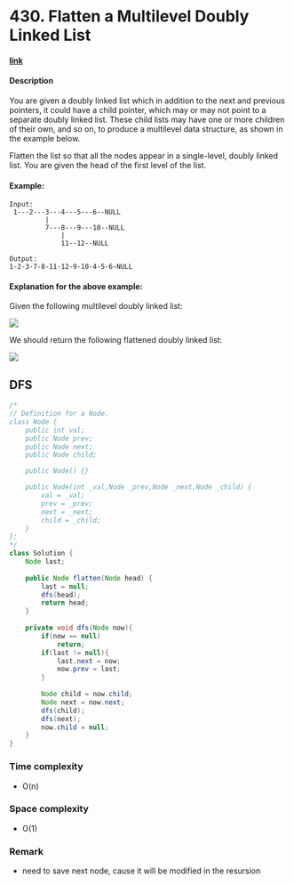 # 430. Flatten a Multilevel Doubly Linked List

#### [link](https://leetcode.com/problems/flatten-a-multilevel-doubly-linked-list/)

#### Description
You are given a doubly linked list which in addition to the next and previous pointers, it could have a child pointer, which may or may not point to a separate doubly linked list. These child lists may have one or more children of their own, and so on, to produce a multilevel data structure, as shown in the example below.

Flatten the list so that all the nodes appear in a single-level, doubly linked list. You are given the head of the first level of the list.

#### Example:
```
Input:
 1---2---3---4---5---6--NULL
         |
         7---8---9---10--NULL
             |
             11--12--NULL

Output:
1-2-3-7-8-11-12-9-10-4-5-6-NULL
```

#### Explanation for the above example:

Given the following multilevel doubly linked list:

![](https://assets.leetcode.com/uploads/2018/10/12/multilevellinkedlist.png)

We should return the following flattened doubly linked list:

![](https://assets.leetcode.com/uploads/2018/10/12/multilevellinkedlistflattened.png)


## DFS
```java
/*
// Definition for a Node.
class Node {
    public int val;
    public Node prev;
    public Node next;
    public Node child;

    public Node() {}

    public Node(int _val,Node _prev,Node _next,Node _child) {
        val = _val;
        prev = _prev;
        next = _next;
        child = _child;
    }
};
*/
class Solution {
    Node last;
    
    public Node flatten(Node head) {
        last = null;
        dfs(head);
        return head;
    }
    
    private void dfs(Node now){
        if(now == null)
            return;
        if(last != null){
            last.next = now;
            now.prev = last;
        }
        
        Node child = now.child;
        Node next = now.next;
        dfs(child);
        dfs(next);
        now.child = null;
    }
}
```
### Time complexity
* O(n)
### Space complexity
* O(1)
### Remark
* need to save next node, cause it will be modified in the resursion
